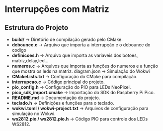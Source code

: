 # Interrupções com Matriz

## Estrutura do Projeto  
- **build/** → Diretório de compilação gerado pelo CMake.  
- **debounce.c** → Arquivo que importa a interrupção e o debounce do codigo 
- **definicoes.h** → Arquivo que importa as variaveis dos botoes, matriz,delay,led... 
- **numeros.c** → Arquivos que importa as funções do numeros e a função que mostra os leds na matriz. diagram.json → Simulação do Wokwi 
- **CMakeLists.txt** → Configuração do CMake para compilação.  
- **interrupcao.c** → Código principal do projeto.  
- **pio_config.h** → Configuração do PIO para LEDs NeoPixel.  
- **pico_sdk_import.cmake** → Importação do SDK do Raspberry Pi Pico.  
- **README.md** → Documentação do projeto.  
- **teclado.h** → Definições e funções para o teclado.  
- **wokwi.toml / wokwi-project.txt** → Arquivos de configuração para simulação no Wokwi.  
- **ws2812.pio / ws2812.pio.h** → Código PIO para controle dos LEDs WS2812.  

